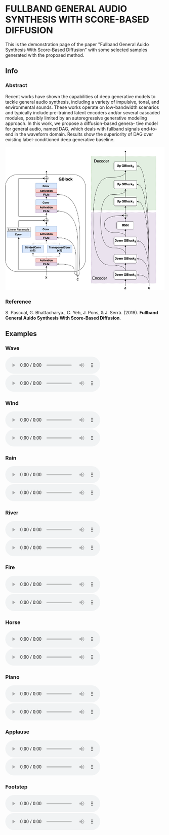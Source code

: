 # FULLBAND GENERAL AUDIO SYNTHESIS WITH SCORE-BASED DIFFUSION

This is the demonstration page of the paper "Fullband General Auido Synthesis With Score-Based Diffusion" with some selected samples generated with the proposed method.

## Info

### Abstract

Recent works have shown the capabilities of deep generative
models to tackle general audio synthesis, including a variety
of impulsive, tonal, and environmental sounds. These works
operate on low-bandwidth scenarios and typically include
pre-trained latent encoders and/or several cascaded modules,
possibly limited by an autoregressive generative modeling
approach. In this work, we propose a diffusion-based genera-
tive model for general audio, named DAG, which deals with
fullband signals end-to-end in the waveform domain. Results
show the superiority of DAG over existing label-conditioned
deep generative baseline.

![DAG Generator Schematic](./files/SAR_generator_v0.png)

### Reference

S. Pascual, G. Bhattacharya., C. Yeh, J. Pons, & J. Serrà.  (2019). **Fullband General Auido Synthesis With Score-Based Diffusion**.

## Examples

### Wave

<html>
  <audio controls>
    <source src="dag_audio/waves_0.wav">
  </audio>
</html>

<html>
  <audio controls>
    <source src="dag_audio/waves_1.wav">
  </audio>
</html>

### Wind

<html>
  <audio controls>
    <source src="dag_audio/wind_0.wav">
  </audio>
</html>

<html>
  <audio controls>
    <source src="dag_audio/wind_1.wav">
  </audio>
</html>

### Rain

<html>
  <audio controls>
    <source src="dag_audio/rain_0.wav">
  </audio>
</html>

<html>
  <audio controls>
    <source src="dag_audio/rain_1.wav">
  </audio>
</html>

### River

<html>
  <audio controls>
    <source src="dag_audio/river_0.wav">
  </audio>
</html>

<html>
  <audio controls>
    <source src="dag_audio/river_1.wav">
  </audio>
</html>

### Fire

<html>
  <audio controls>
    <source src="dag_audio/fire_0.wav">
  </audio>
</html>

<html>
  <audio controls>
    <source src="dag_audio/fire_1.wav">
  </audio>
</html>

### Horse

<html>
  <audio controls>
    <source src="dag_audio/horse_0.wav">
  </audio>
</html>

<html>
  <audio controls>
    <source src="dag_audio/horse_1.wav">
  </audio>
</html>

### Piano

<html>
  <audio controls>
    <source src="dag_audio/piano_0.wav">
  </audio>
</html>

<html>
  <audio controls>
    <source src="dag_audio/piano_1.wav">
  </audio>
</html>

### Applause

<html>
  <audio controls>
    <source src="dag_audio/applause_0.wav">
  </audio>
</html>

<html>
  <audio controls>
    <source src="dag_audio/applause_1.wav">
  </audio>
</html>

### Footstep

<html>
  <audio controls>
    <source src="dag_audio/steps_0.wav">
  </audio>
</html>

<html>
  <audio controls>
    <source src="dag_audio/steps_1.wav">
  </audio>
</html>
